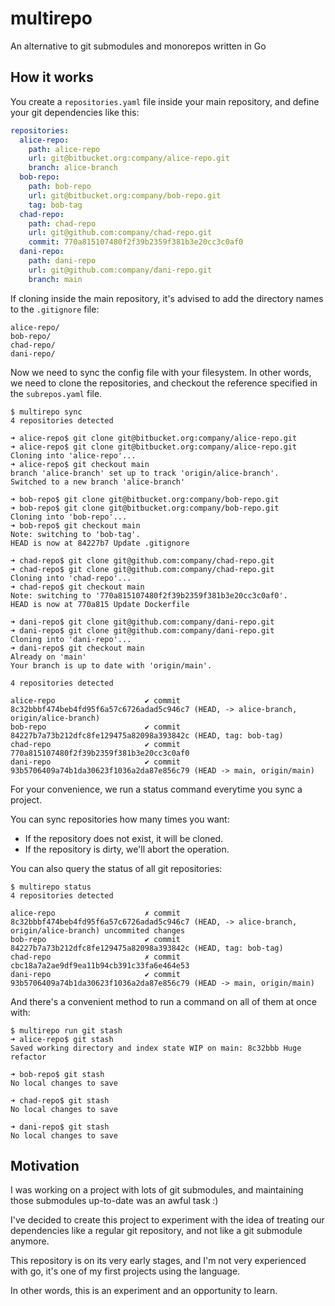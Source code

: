 # multirepo

An alternative to git submodules and monorepos written in Go

## How it works

You create a `repositories.yaml` file inside your main repository,
and define your git dependencies like this:

```yaml
repositories:
  alice-repo:
    path: alice-repo
    url: git@bitbucket.org:company/alice-repo.git
    branch: alice-branch
  bob-repo:
    path: bob-repo
    url: git@bitbucket.org:company/bob-repo.git
    tag: bob-tag
  chad-repo:
    path: chad-repo
    url: git@github.com:company/chad-repo.git
    commit: 770a815107480f2f39b2359f381b3e20cc3c0af0
  dani-repo:
    path: dani-repo
    url: git@github.com:company/dani-repo.git
    branch: main
```

If cloning inside the main repository,
it's advised to add the directory names to the `.gitignore` file:

```gitignore
alice-repo/
bob-repo/
chad-repo/
dani-repo/
```

Now we need to sync the config file with your filesystem.
In other words,
we need to clone the repositories,
and checkout the reference
specified in the `subrepos.yaml` file.

```shell
$ multirepo sync
4 repositories detected

➜ alice-repo$ git clone git@bitbucket.org:company/alice-repo.git
➜ alice-repo$ git clone git@bitbucket.org:company/alice-repo.git
Cloning into 'alice-repo'...
➜ alice-repo$ git checkout main
branch 'alice-branch' set up to track 'origin/alice-branch'.
Switched to a new branch 'alice-branch'

➜ bob-repo$ git clone git@bitbucket.org:company/bob-repo.git
➜ bob-repo$ git clone git@bitbucket.org:company/bob-repo.git
Cloning into 'bob-repo'...
➜ bob-repo$ git checkout main
Note: switching to 'bob-tag'.
HEAD is now at 84227b7 Update .gitignore

➜ chad-repo$ git clone git@github.com:company/chad-repo.git
➜ chad-repo$ git clone git@github.com:company/chad-repo.git
Cloning into 'chad-repo'...
➜ chad-repo$ git checkout main
Note: switching to '770a815107480f2f39b2359f381b3e20cc3c0af0'.
HEAD is now at 770a815 Update Dockerfile

➜ dani-repo$ git clone git@github.com:company/dani-repo.git
➜ dani-repo$ git clone git@github.com:company/dani-repo.git
Cloning into 'dani-repo'...
➜ dani-repo$ git checkout main
Already on 'main'
Your branch is up to date with 'origin/main'.

4 repositories detected

alice-repo                    ✔ commit 8c32bbbf474beb4fd95f6a57c6726adad5c946c7 (HEAD, -> alice-branch, origin/alice-branch)
bob-repo                      ✔ commit 84227b7a73b212dfc8fe129475a82098a393842c (HEAD, tag: bob-tag)
chad-repo                     ✔ commit 770a815107480f2f39b2359f381b3e20cc3c0af0
dani-repo                     ✔ commit 93b5706409a74b1da30623f1036a2da87e856c79 (HEAD -> main, origin/main)
```

For your convenience, we run a status command everytime you sync a project.

You can sync repositories how many times you want:

- If the repository does not exist, it will be cloned.
- If the repository is dirty, we'll abort the operation.

You can also query the status of all git repositories:

```shell
$ multirepo status
4 repositories detected

alice-repo                    ✗ commit 8c32bbbf474beb4fd95f6a57c6726adad5c946c7 (HEAD, -> alice-branch, origin/alice-branch) uncommited changes
bob-repo                      ✔ commit 84227b7a73b212dfc8fe129475a82098a393842c (HEAD, tag: bob-tag)
chad-repo                     ✗ commit cbc18a7a2ae9df9ea11b94cb391c33fa6e464e53
dani-repo                     ✔ commit 93b5706409a74b1da30623f1036a2da87e856c79 (HEAD -> main, origin/main)
```

And there's a convenient method to run a command on all of them at once with:

```shell
$ multirepo run git stash
➜ alice-repo$ git stash
Saved working directory and index state WIP on main: 8c32bbb Huge refactor

➜ bob-repo$ git stash
No local changes to save

➜ chad-repo$ git stash
No local changes to save

➜ dani-repo$ git stash
No local changes to save
```

## Motivation

I was working on a project with lots of git submodules,
and maintaining those submodules up-to-date was an awful task :)

I've decided to create this project to experiment with the idea
of treating our dependencies like a regular git repository,
and not like a git submodule anymore.

This repository is on its very early stages,
and I'm not very experienced with go,
it's one of my first projects using the language.

In other words, this is an experiment and an opportunity to learn.
